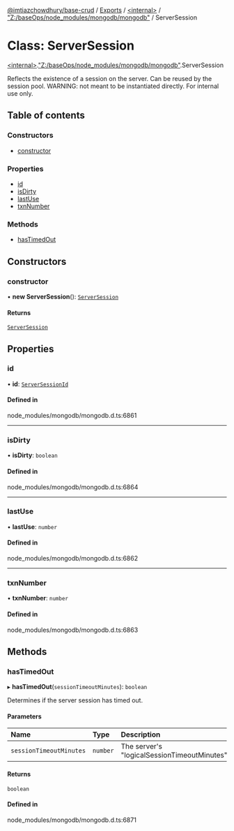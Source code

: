 [@imtiazchowdhury/base-crud](../README.md) / [Exports](../modules.md) / [\<internal\>](../modules/internal_.md) / ["Z:/baseOps/node\_modules/mongodb/mongodb"](../modules/internal_._Z__baseOps_node_modules_mongodb_mongodb_.md) / ServerSession

# Class: ServerSession

[\<internal\>](../modules/internal_.md).["Z:/baseOps/node\_modules/mongodb/mongodb"](../modules/internal_._Z__baseOps_node_modules_mongodb_mongodb_.md).ServerSession

Reflects the existence of a session on the server. Can be reused by the session pool.
WARNING: not meant to be instantiated directly. For internal use only.

## Table of contents

### Constructors

- [constructor](internal_._Z__baseOps_node_modules_mongodb_mongodb_.ServerSession.md#constructor)

### Properties

- [id](internal_._Z__baseOps_node_modules_mongodb_mongodb_.ServerSession.md#id)
- [isDirty](internal_._Z__baseOps_node_modules_mongodb_mongodb_.ServerSession.md#isdirty)
- [lastUse](internal_._Z__baseOps_node_modules_mongodb_mongodb_.ServerSession.md#lastuse)
- [txnNumber](internal_._Z__baseOps_node_modules_mongodb_mongodb_.ServerSession.md#txnnumber)

### Methods

- [hasTimedOut](internal_._Z__baseOps_node_modules_mongodb_mongodb_.ServerSession.md#hastimedout)

## Constructors

### constructor

• **new ServerSession**(): [`ServerSession`](internal_._Z__baseOps_node_modules_mongodb_mongodb_.ServerSession.md)

#### Returns

[`ServerSession`](internal_._Z__baseOps_node_modules_mongodb_mongodb_.ServerSession.md)

## Properties

### id

• **id**: [`ServerSessionId`](../modules/internal_._Z__baseOps_node_modules_mongodb_mongodb_.md#serversessionid)

#### Defined in

node_modules/mongodb/mongodb.d.ts:6861

___

### isDirty

• **isDirty**: `boolean`

#### Defined in

node_modules/mongodb/mongodb.d.ts:6864

___

### lastUse

• **lastUse**: `number`

#### Defined in

node_modules/mongodb/mongodb.d.ts:6862

___

### txnNumber

• **txnNumber**: `number`

#### Defined in

node_modules/mongodb/mongodb.d.ts:6863

## Methods

### hasTimedOut

▸ **hasTimedOut**(`sessionTimeoutMinutes`): `boolean`

Determines if the server session has timed out.

#### Parameters

| Name | Type | Description |
| :------ | :------ | :------ |
| `sessionTimeoutMinutes` | `number` | The server's "logicalSessionTimeoutMinutes" |

#### Returns

`boolean`

#### Defined in

node_modules/mongodb/mongodb.d.ts:6871
